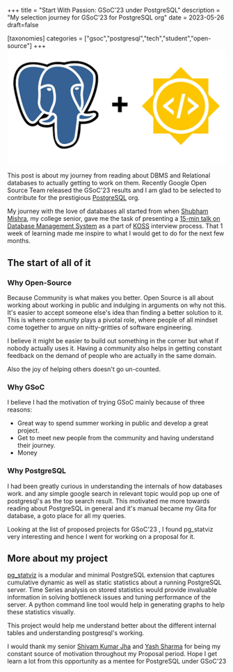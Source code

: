 +++
title = "Start With Passion: GSoC'23 under PostgreSQL"
description = "My selection journey for GSoC'23 for PostgreSQL org"
date = 2023-05-26
draft=false

[taxonomies]
categories = ["gsoc","postgresql","tech","student","open-source"]
+++
![img1.png](./img1.png)

This post is about my journey from reading about DBMS and Relational databases to actually getting to work on them. Recently Google Open Source Team released the GSoC'23 results and I am glad to be selected to contribute for the prestigious [PostgreSQL](https://postgresql.org) org. 

My journey with the love of databases all started from when [Shubham Mishra](https://grapheo12.in), my college senior, gave me the task of presenting a [15-min talk on Database Management System](https://slides.rajivharlalka.tech/DBMS/index.html) as a part of [KOSS](https://kossiitkgp.org) interview process. That 1 week of learning made me inspire to what I would get to do for the next few months.

## The start of all of it

### Why Open-Source

Because Community is what makes you better. Open Source is all about working about working in public and indulging in arguments on why not this. It's easier to accept someone else's idea than finding a better solution to it. This is where community plays a pivotal role, where people of all mindset come together to argue on nitty-gritties of software engineering. 

I believe it might be easier to build out something in the corner but what if nobody actually uses it. Having a community also helps in getting constant feedback on the demand of people who are actually in the same domain. 

Also the joy of helping others doesn't go un-counted.

### Why GSoC

I believe I had the motivation of trying GSoC mainly because of three reasons:
- Great way to spend summer working in public and develop a great project.
- Get to meet new people from the community and having understand their journey.
- Money

### Why PostgreSQL

I had been greatly curious in understanding the internals of how databases work. and any simple google search in relevant topic would pop up one of postgresql's as the top search result. This motivated me more towards reading about PostgreSQL in general and it's manual became my Gita for database, a goto place for all my queries. 

Looking at the list of proposed projects for GSoC'23 , I found pg_statviz very interesting and hence I went for working on a proposal for it.

## More about my project

[pg_statviz](https://github.com/vyruss/pg_statviz) is a modular and minimal PostgreSQL extension that captures cumulative dynamic as well as static statistics about a running PostgreSQL server. Time Series analysis on stored statistics would provide invaluable information in solving bottleneck issues and tuning performance of the server.
A python command line tool would help in generating graphs to help these statistics visually. 

This project would help me understand better about the different internal tables and understanding postgresql's working.


I would thank my senior [Shivam Kumar Jha](https://github.com/thealphadollar) and [Yash Sharma](https://github.com/yashrsharma44) for being my constant source of motivation throughout my Proposal period. Hope I get learn a lot from this opportunity as a mentee for PostgreSQL under GSoC'23 
